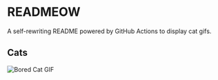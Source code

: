 # READMEOW

A self-rewriting README powered by GitHub Actions to display cat gifs.

## Cats

![Bored Cat GIF](https://media2.giphy.com/media/mlvseq9yvZhba/200.gif?cid=9acd02da47z6kp8eerbpgzpdwp8ykgf5kcivm72egwcr6q1h&ep=v1_gifs_search&rid=200.gif&ct=g)
